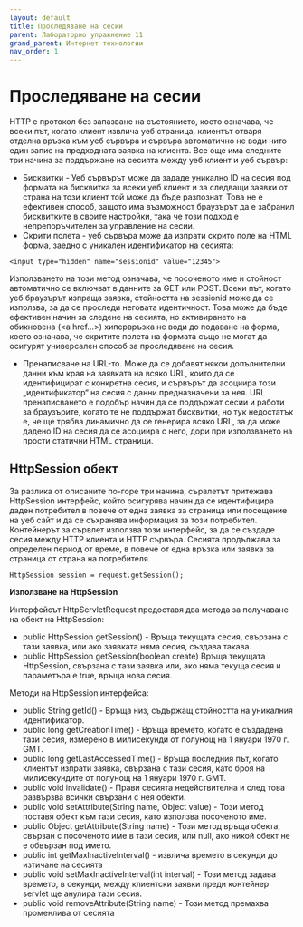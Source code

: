 ```yaml
---
layout: default
title: Проследяване на сесии
parent: Лабораторно упражнение 11
grand_parent: Интернет технологии
nav_order: 1
---
```


# Проследяване на сесии

HTTP е протокол без запазване на състоянието, което означава, че всеки път, когато клиент извлича уеб страница, клиентът отваря отделна връзка към уеб сървъра и сървъра автоматично не води нито един запис на предходната заявка на клиента. Все още има следните три начина за поддържане на сесията между уеб клиент и уеб сървър:

* Бисквитки - Уеб сървърът може да зададе уникално ID на сесия под формата на бисквитка за всеки уеб клиент и за следващи заявки от страна на този клиент той може да бъде разпознат. Това не е ефективен способ, защото има възможност браузърът да е забранил бисквитките в своите настройки, така че този подход е непрепоръчителен за управление на сесии.
* Скрити полета - уеб сървъра може да изпрати скрито поле на HTML форма, заедно с уникален идентификатор на сесията:

```
<input type="hidden" name="sessionid" value="12345">
```

Използването на този метод означава, че посоченото име и стойност автоматично се включват в данните за GET или POST. Всеки път, когато уеб браузърът изпраща заявка, стойността на sessionid може да се използва, за да се проследи неговата идентичност. Това може да бъде ефективен начин за следене на сесията, но активирането на обикновена (\<a href...>) хипервръзка не води до подаване на форма, което означава, че скритите полета на формата също не могат да осигурят универсален способ за проследяване на сесия.

* Пренаписване на URL-то. Може да се добавят някои допълнителни данни към края на заявката на всяко URL, които да се идентифицират с конкретна сесия, и сървърът да асоциира този „идентификатор“ на сесия с данни предназначени за нея. URL пренаписването е подобър начин да се поддържат сесии и работи за браузърите, когато те не поддържат бисквитки, но тук недостатък е, че ще трябва динамично да се генерира всяко URL, за да може дадено ID на сесия да се асоциира с него, дори при използването на прости статични HTML страници.

## HttpSession обект

За разлика от описаните по-горе три начина, сървлетът притежава HttpSession интерфейс, който осигурява начин да се идентифицира даден потребител в повече от една заявка за страница или посещение на уеб сайт и да се съхранява информация за този потребител. Контейнерът за сървлет използва този интерфейс, за да се създаде сесия между HTTP клиента и HTTP сървъра. Сесията продължава за определен период от време, в повече от една връзка или заявка за страница от страна на потребителя.

```
HttpSession session = request.getSession();
```

**Използване на HttpSession**

Интерфейсът HttpServletRequest предоставя два метода за получаване на обект на HttpSession:

* public HttpSession getSession() - Връща текущата сесия, свързана с тази заявка, или ако заявката няма сесия, създава такава.
* public HttpSession getSession(boolean create) Връща текущата HttpSession, свързана с тази заявка или, ако няма текуща сесия и параметъра е true, връща нова сесия.

Методи на HttpSession интерфейса:

* public String getId() - Връща низ, съдържащ стойността на уникалния идентификатор.
* public long getCreationTime() - Връща времето, когато е създадена тази сесия, измерено в милисекунди от полунощ на 1 януари 1970 г. GMT.
* public long getLastAccessedTime() - Връща последния път, когато клиентът изпрати заявка, свързана с тази сесия, като броя на милисекундите от полунощ на 1 януари 1970 г. GMT.
* public void invalidate() - Прави сесията недействителна и след това развързва всички свързани с нея обекти.
* public void setAttribute(String name, Object value) - Този метод поставя обект към тази сесия, като използва посоченото име.
* public Object getAttribute(String name) - Този метод връща обекта, свързан с посоченото име в тази сесия, или null, ако никой обект не е обвързан под името.
* public int getMaxInactiveInterval() - извлича времето в секунди до изтичане на сесията
* public void setMaxInactiveInterval(int interval) - Този метод задава времето, в секунди, между клиентски заявки преди контейнер servlet ще анулира тази сесия.
* public void removeAttribute(String name) - Този метод премахва променлива от сесията
